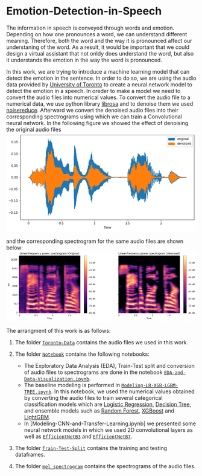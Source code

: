 # Emotion-Detection-in-Speech

The information in speech is conveyed through words and emotion. Depending on how one 
pronounces a word, we can understand different meaning. Therefore, both the word 
and the way it is pronounced affect our understaning of the word. As a result, 
it would be important that we could design a virtual assistant that not onldy 
does understand the word, but also it understands the emotion in the way the word
is pronounced. 

In this work, we are trying to introduce a machine learning model that can detect the
emotion in the sentence. In order to do so, we are using the audio data provided 
by [University of Toronto](https://tspace.library.utoronto.ca/handle/1807/24487) 
to create a neural network model to detect the emotion in a speech. In oreder to 
make a model we need to convert the audio files into numerical values. To convert
the audio file to a numerical data, we use python library [librosa](https://librosa.org/)
and to denoise them we used [noisereduce](https://pypi.org/project/noisereduce/).
Afterward we convert the denoised audio files into their corresponding spectrograms 
using which we can train a Convolutional neural network. In the following figure
we showed the effect of denoising the original audio files
![](./original-denoised.png)

and the corresponding spectrogram for the same audio files are shown below:
![](./spectrogram.png)


The arrangment of this work is as follows:

1. The folder [`Toronto-Data`](https://github.com/miladshiraniUCB/Emotion-Detection-in-Speech/tree/main/Toronto-Data) contains the audio files we used in this work.
2. The folder [`Notebook`](https://github.com/miladshiraniUCB/Emotion-Detection-in-Speech/tree/main/Notebook) contains the following notebooks:
    * The Exploratory Data Analysis (EDA), Train-Test split and conversion of
    audio files to spectrograms are done in the notebook [`EDA-and-Data-Visualization.ipynb`](https://github.com/miladshiraniUCB/Emotion-Detection-in-Speech/blob/main/Notebook/EDA-and-Data-Visualization.ipynb).
    * The baseline modeling is performed in [`Modeling-LR-XGB-LGBM-TREE.ipynb`](https://github.com/miladshiraniUCB/Emotion-Detection-in-Speech/blob/main/Notebook/Modeling-LR-XGB-LGBM-TREE.ipynb). In this notebook, we used the numerical values obtained by converting
    the audio files to train several categorical classification models which are
    [Logistic Regression](https://scikit-learn.org/stable/modules/generated/sklearn.linear_model.LogisticRegression.html), [Decision Tree](https://scikit-learn.org/stable/modules/tree.html), and ensemble models such as
    [Random Forest](https://scikit-learn.org/stable/modules/generated/sklearn.ensemble.RandomForestClassifier.html), [XGBoost](https://xgboost.readthedocs.io/en/stable/python/python_intro.html) and [LightGBM](https://lightgbm.readthedocs.io/en/v3.3.2/). 
    * In [Modeling-CNN-and-Transfer-Learning.ipynb] we presented some neural network models
    in which we used 2D convolutional layers as well as [`EfficientNetB3`](https://www.tensorflow.org/api_docs/python/tf/keras/applications/efficientnet/EfficientNetB3)
    and [`EfficientNetB7`](https://www.tensorflow.org/api_docs/python/tf/keras/applications/efficientnet/EfficientNetB7).
    
3. The folder [`Train-Test-Split`](https://github.com/miladshiraniUCB/Emotion-Detection-in-Speech/tree/main/Train-Test-Split) contains the training and testing dataframes.
4. The folder [`mel_spectrogram`](https://github.com/miladshiraniUCB/Emotion-Detection-in-Speech/tree/main/mel_spectrogram) contains the spectrograms of the audio files.




